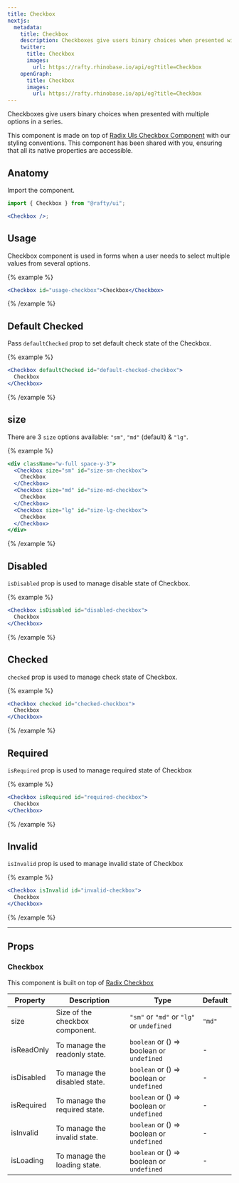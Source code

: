 ```yaml
---
title: Checkbox
nextjs:
  metadata:
    title: Checkbox
    description: Checkboxes give users binary choices when presented with multiple options in a series.
    twitter:
      title: Checkbox
      images:
        url: https://rafty.rhinobase.io/api/og?title=Checkbox
    openGraph:
      title: Checkbox
      images:
        url: https://rafty.rhinobase.io/api/og?title=Checkbox
---
```


Checkboxes give users binary choices when presented with multiple options in a series.

This component is made on top of [Radix UIs Checkbox Component](https://www.radix-ui.com/primitives/docs/components/checkbox.) with our styling conventions. This component has been shared with you, ensuring that all its native properties are accessible.

## Anatomy

Import the component.

```jsx
import { Checkbox } from "@rafty/ui";

<Checkbox />;
```

## Usage

Checkbox component is used in forms when a user needs to select multiple values from several options.

{% example %}

```jsx
<Checkbox id="usage-checkbox">Checkbox</Checkbox>
```

{% /example %}

## Default Checked

Pass `defaultChecked` prop to set default check state of the Checkbox.

{% example %}

```jsx
<Checkbox defaultChecked id="default-checked-checkbox">
  Checkbox
</Checkbox>
```

{% /example %}

## size

There are 3 `size` options available: `"sm"`, `"md"` (default) & `"lg"`.

{% example %}

```jsx
<div className="w-full space-y-3">
  <Checkbox size="sm" id="size-sm-checkbox">
    Checkbox
  </Checkbox>
  <Checkbox size="md" id="size-md-checkbox">
    Checkbox
  </Checkbox>
  <Checkbox size="lg" id="size-lg-checkbox">
    Checkbox
  </Checkbox>
</div>
```

{% /example %}

## Disabled

`isDisabled` prop is used to manage disable state of Checkbox.

{% example %}

```jsx
<Checkbox isDisabled id="disabled-checkbox">
  Checkbox
</Checkbox>
```

{% /example %}

## Checked

`checked` prop is used to manage check state of Checkbox.

{% example %}

```jsx
<Checkbox checked id="checked-checkbox">
  Checkbox
</Checkbox>
```

{% /example %}

## Required

`isRequired` prop is used to manage required state of Checkbox

{% example %}

```jsx
<Checkbox isRequired id="required-checkbox">
  Checkbox
</Checkbox>
```

{% /example %}

## Invalid

`isInvalid` prop is used to manage invalid state of Checkbox

{% example %}

```jsx
<Checkbox isInvalid id="invalid-checkbox">
  Checkbox
</Checkbox>
```

{% /example %}

---

## Props

### Checkbox

This component is built on top of [Radix Checkbox](https://www.radix-ui.com/primitives/docs/components/checkbox#root)

| Property   | Description                     | Type                                                   | Default |
| ---------- | ------------------------------- | ------------------------------------------------------ | ------- |
| size       | Size of the checkbox component. | `"sm"` or `"md"` or `"lg"` or `undefined`              | `"md"`  |
| isReadOnly | To manage the readonly state.   | `boolean` or <Info>() => boolean</Info> or `undefined` | -       |
| isDisabled | To manage the disabled state.   | `boolean` or <Info>() => boolean</Info> or `undefined` | -       |
| isRequired | To manage the required state.   | `boolean` or <Info>() => boolean</Info> or `undefined` | -       |
| isInvalid  | To manage the invalid state.    | `boolean` or <Info>() => boolean</Info> or `undefined` | -       |
| isLoading  | To manage the loading state.    | `boolean` or <Info>() => boolean</Info> or `undefined` | -       |

